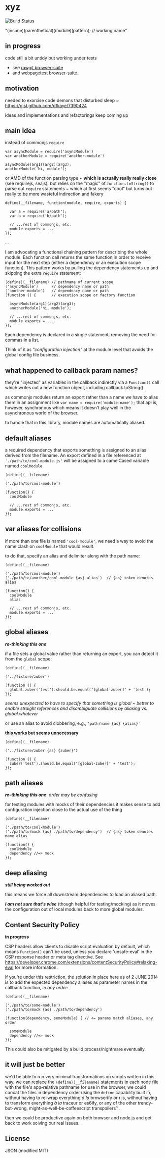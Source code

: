 xyz
===

[![Build Status](https://travis-ci.org/dfkaye/xyz.png)](https://travis-ci.org/dfkaye/xyz)

"(insane)(parenthetical)(module)(pattern); // working name" 

## in progress

code still a bit untidy but working under tests
  + see 
    <a href='https://rawgit.com/dfkaye/xyz/master/test/mocha/browser-suite.html' 
       target='_blank'>
      rawgit browser-suite
    </a>
  + and 
    <a href='http://www.webpagetest.org/result/140512_5T_WX3/'
       target='_blank'>
      webpagetest browser-suite
    </a>

## motivation

needed to exorcise code demons that disturbed sleep ~ 
https://gist.github.com/dfkaye/7390424

ideas and implementations and refactorings keep coming up

## main idea

instead of commonjs `require`

    var asyncModule = require('asyncModule')
    var anotherModule = require('another-module')
        
    asyncModule(arg1)(arg2)(arg3);
    anotherModule('hi, module');

or AMD of the function parsing type ~ __which is actually really really close__ 
(see requirejs, seajs), but relies on the "magic" of `function.toString()` to 
parse out `require` statements ~ which at first seems "cool" but turns out 
really to be more wasteful indirection and fakery

    define(__filename, function(module, require, exports) {
    
      var a = require('a/path');
      var b = require('b/path');
      
      // ...rest of commonjs, etc.
      module.exports = ...
    });

&hellip;
    
I am advocating a functional chaining pattern for describing the whole module. 
Each function call returns the same function in order to receive input for the 
next step (either a dependency or an execution scope function).  This pattern 
works by pulling the dependency statements up and skipping the extra `require` 
statement:

    (define)(__filename) // pathname of current scope
    ('asyncModule')      // dependency name or path
    ('another-module')   // dependency name or path
    (function () {       // execution scope or factory function
    
      asyncModule(arg1)(arg2)(arg3);
      anotherModule('hi, module');

      // ...rest of commonjs, etc.
      module.exports = ...  
    });

Each dependency is declared in a single statement, removing the need for commas 
in a list.

Think of it as *"configuration injection"* at the module level that avoids the
global config file business.


## what happened to callback param names?

they're "injected" as variables in the callback indirectly via a `Function()` 
call which writes out a new function object, including callback.toString().

as commonjs modules return an export rather than a name we have to alias them in 
an assignment like `var name = require('module-name');`  that api is, however, 
synchronous which means it doesn't play well in the asynchronous world of the 
browser.

to handle that in this library, module names are automatically aliased.

## default aliases

a required dependency that exports something is assigned to an alias derived 
from the filename.  An export defined in a file referenced at 
`'./path/to/cool-module.js'` will be assigned to a camelCased variable named 
`coolModule`.

    (define)(__filename)
  
    ('./path/to/cool-module')
    
    (function() {
      coolModule
      
      // ...rest of commonjs, etc.
      module.exports = ...  
    });
    
    
## var aliases for collisions

if more than one file is named `'cool-module'`, we need a way to avoid the name 
clash on `coolModule` that would result.

to do that, specify an alias and delimiter along with the path name:

    (define)(__filename)
    
    ('./path/to/cool-module')
    ('./path/to/another/cool-module {as} alias')  // {as} token denotes alias
    
    (function() {
      coolModule
      alias
      
      // ...rest of commonjs, etc.
      module.exports = ...      
    });

    
## global aliases

__*re-thinking this one*__

if a file sets a global value rather than returning an export, you can detect it 
from the `global` scope:

    (define)(__filename)
    
    ('../fixture/zuber')
    
    (function () {  
      global.zuber('test').should.be.equal('[global-zuber]' + 'test');
    });

*seems unexpected to have to specify that something is global ~ better to enable 
straight references and disambiguate collisions by aliasing vs. global.whatever*

or use an alias to avoid clobbering, e.g., `'path/name {as} {alias}'`

__this works but seems unnecessary__

    (define)(__filename)
    
    ('../fixture/zuber {as} {zuber}')
    
    (function () {  
      zuber('test').should.be.equal('[global-zuber]' + 'test');
    });

    
## path aliases

__*re-thinking this one*__: *order may be confusing*

for testing modules with mocks of their dependencies it makes sense to add 
configuration injection close to the actual use of the thing

    (define)(__filename)
    
    ('./path/to/cool-module')
    ('./path/to/mock {as} ./path/to/dependency')  // {as} token denotes name alias
    
    (function() {
      coolModule
      dependency //=> mock
    });
    
    
## deep aliasing

__*still being worked out*__

this means we force all downstream dependencies to load an aliased path.

__*I am not sure that's wise*__ (though helpful for testing/mocking) as it moves 
the configuration out of local modules back to more global modules.


## Content Security Policy

__in progress__

CSP headers allow clients to disable script evaluation by default, 
which means `Function()` can't be used, unless you declare 'unsafe-eval' in the 
CSP response header or meta tag directive. See 
https://developer.chrome.com/extensions/contentSecurityPolicy#relaxing-eval for 
more information.

If you're under this restriction, the solution in place here as of 2 JUNE 2014 
is to add the expected dependency aliases as parameter names in the callback 
function, *in any order*:

    (define)(__filename)
    
    ('./path/to/some-module')
    ('./path/to/mock {as} ./path/to/dependency')
    
    (function(dependency, someModule) { // <= params match aliases, any order
    
      someModule
      dependency //=> mock
    });

This could also be mitigated by a build process/nightmare eventually.


## it will just be better

we'd be able to run very minimal transformations on scripts written in this way. 
we can replace the `(define)(__filename)` statements in each node file with the 
file's app-relative pathname for use in the browser, we could concat the files 
in dependency order using the `define` capability built in, without having to 
re-wrap everything <i>&agrave; la</i> browserify or r.js, without having to 
transform everything <i>&agrave; la</i> traceur or es6ify, or any of the other 
trendy-but-wrong, might-as-well-be-coffeescript transpoilers&trade;.  

then we could be productive again on both browser and node.js and get back to 
work solving our real issues.


## License

JSON (modified MIT)
